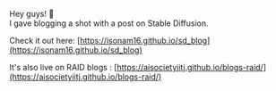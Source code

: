 Hey guys! 👋  
I gave blogging a shot with a post on Stable Diffusion.  

Check it out here: [https://isonam16.github.io/sd_blog](https://isonam16.github.io/sd_blog)

It's also live on RAID blogs : [https://aisocietyiitj.github.io/blogs-raid/](https://aisocietyiitj.github.io/blogs-raid/)
